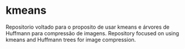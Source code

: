 # kmeans
Repositorio voltado para o proposito de usar kmeans e árvores de Huffmann para compressão de imagens.
Repository focused on using kmeans and Huffmann trees for image compression.
